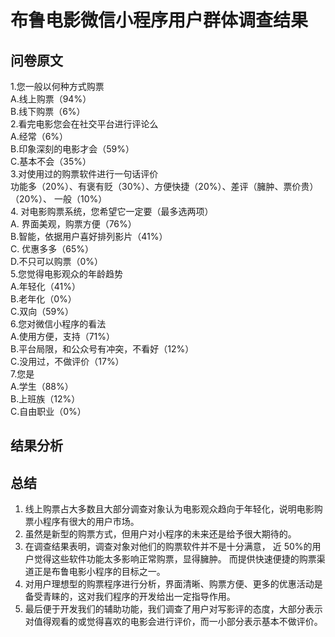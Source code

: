 # 布鲁电影微信小程序用户群体调查结果

## 问卷原文
1.您一般以何种方式购票  
A.线上购票（94%）  
B.线下购票（6%）  
2.看完电影您会在社交平台进行评论么  
A.经常（6%）  
B.印象深刻的电影才会（59%）  
C.基本不会（35%）  
3.对使用过的购票软件进行一句话评价  
功能多（20%）、有褒有贬（30%）、方便快捷（20%）、差评（臃肿、票价贵） （20%）、 一般（10%）  
4. 对电影购票系统，您希望它一定要（最多选两项）  
A. 界面美观，购票方便（76%）  
B.智能，依据用户喜好排列影片（41%）  
C. 优惠多多（65%）  
D.不只可以购票（0%）  
5.您觉得电影观众的年龄趋势  
A.年轻化（41%）  
B.老年化（0%）  
C.双向（59%）  
6.您对微信小程序的看法  
A.使用方便，支持（71%）  
B.平台局限，和公众号有冲突，不看好（12%）  
C.没用过，不做评价（17%）  
7.您是  
A.学生（88%）  
B.上班族（12%）  
C.自由职业（0%） 
## 结果分析
## 总结
1. 线上购票占大多数且大部分调查对象认为电影观众趋向于年轻化，说明电影购票小程序有很大的用户市场。  
2. 虽然是新型的购票方式，但用户对小程序的未来还是给予很大期待的。  
3. 在调查结果表明，调查对象对他们的购票软件并不是十分满意， 近 50%的用户觉得这些软件功能太多影响正常购票，显得臃肿。
而提供快速便捷的购票渠道正是布鲁电影小程序的目标之一。  
4. 对用户理想型的购票程序进行分析，界面清晰、购票方便、更多的优惠活动是备受青睐的，这对我们程序的开发给出一定指导作用。  
5. 最后便于开发我们的辅助功能，我们调查了用户对写影评的态度，大部分表示对值得观看的或觉得喜欢的电影会进行评价，而一小部分表示基本不做评价。
